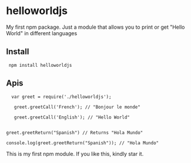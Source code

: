 # helloworldjs

My first npm package. Just a module that allows you to print or get "Hello World" in different languages</p>

## Install
```
 npm install helloworldjs

```

## Apis
```
  var greet = require('./helloworldjs');
```
```
   greet.greetCall('French'); // "Bonjour le monde"
   
   greet.greetCall('English'); // "Hello World"
   
 ```
 
 ```
 greet.greetReturn("Spanish") // Returns "Hola Mundo"
 
 console.log(greet.greetReturn("Spanish")); // "Hola Mundo" 
```


This is my first npm module. If you like this, kindly star it.
